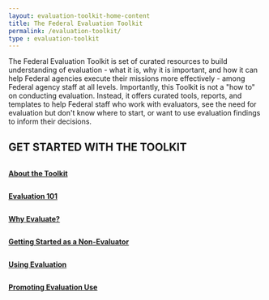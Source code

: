 ```yaml
---
layout: evaluation-toolkit-home-content
title: The Federal Evaluation Toolkit
permalink: /evaluation-toolkit/
type : evaluation-toolkit
---
```


<section class="usa-graphic-list">
  <div class="grid-container margin-0 padding-0">
    <div class="usa-graphic-list__row grid-row grid-gap">
    <p class="margin-bottom-0">The Federal Evaluation Toolkit is set of curated resources to build understanding of evaluation - what it is, why it is important, and how it can help Federal agencies execute their missions more effectively - among Federal agency staff at all levels. Importantly, this Toolkit is not a "how to" on conducting evaluation. Instead, it offers curated tools, reports, and templates to help Federal staff who work with evaluators, see the need for evaluation but don't know where to start, or want to use evaluation findings to inform their decisions. 
</p>  
    </div>
  </div>
</section>

<section class="usa-graphic-list">
  <div class="grid-container margin-0 padding-0">
    <div class="usa-graphic-list__row grid-row grid-gap display-flex">
        <div class="usa-media-block">
             <h2 class="margin-bottom-0 text-primary">GET STARTED WITH THE TOOLKIT</h2>
        </div>
    </div>
    <div class="usa-graphic-list__row grid-row grid-gap">
        <div class="usa-media-block tablet:grid-col-4 text-center padding-bottom-205">
            <a href="{{site.baseurl}}/evaluation-toolkit/about-toolkit" class="eoc-link text-no-underline display-inline-block">        
            <img class="circle-evaluation-card" alt="" src="{{site.baseurl}}/assets/images/evaluation/about-toolkit.png">
              <p class="usa-media-block__body evaluation-width"><b>About the Toolkit</b></p>
            </a>
        </div>
        <div class="usa-media-block tablet:grid-col-4 text-center padding-bottom-205">
            <a href="{{site.baseurl}}/evaluation-toolkit/evaluation-101" class="eoc-link text-no-underline display-inline-block">
            <img class="circle-evaluation-card" alt="" src="{{site.baseurl}}/assets/images/evaluation/evaluation-101.png">
              <p class="usa-media-block__body evaluation-width"><b>Evaluation 101</b></p>
            </a>
        </div>
        <div class="usa-media-block tablet:grid-col-4 text-center padding-bottom-205">
            <a href="{{site.baseurl}}/evaluation-toolkit/why-evaluate" class="eoc-link text-no-underline display-inline-block">
            <img class="circle-evaluation-card" alt="" src="{{site.baseurl}}/assets/images/evaluation/why-evaluate.png">
              <p class="usa-media-block__body evaluation-width"><b>Why Evaluate?</b></p>
            </a> 
        </div>
        <div class="usa-media-block tablet:grid-col-4 text-center padding-bottom-205">
            <a href="{{site.baseurl}}/evaluation-toolkit/non-evaluator" class="eoc-link text-no-underline display-inline-block">
            <img class="circle-evaluation-card" alt="" src="{{site.baseurl}}/assets/images/evaluation/non-evaluator.png">
              <p class="usa-media-block__body evaluation-width"><b>Getting Started as a Non-Evaluator</b></p>
            </a>
        </div>
        <div class="usa-media-block tablet:grid-col-4 text-center padding-bottom-205">
            <a href="{{site.baseurl}}/evaluation-toolkit/evaluation" class="eoc-link text-no-underline display-inline-block">
            <img class="circle-evaluation-card" alt="" src="{{site.baseurl}}/assets/images/evaluation/using-evaluation.png">
              <p class="usa-media-block__body evaluation-width"><b>Using Evaluation</b></p>
            </a>
        </div>
        <div class="usa-media-block tablet:grid-col-4 text-center padding-bottom-205">
            <a href="{{site.baseurl}}/evaluation-toolkit/promoting-evaluation" class="eoc-link text-no-underline display-inline-block">
            <img class="circle-evaluation-card" alt="" src="{{site.baseurl}}/assets/images/evaluation/promoting-evaluation.png">
              <p class="usa-media-block__body evaluation-width"><b>Promoting Evaluation Use</b></p>
            </a>
        </div>
    </div>
  </div>
</section>
